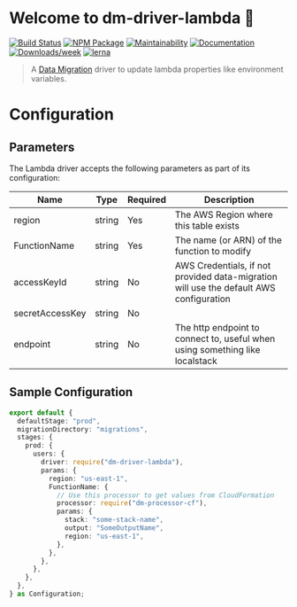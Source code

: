 # Welcome to dm-driver-lambda 👋

[![Build Status](https://github.com/theBenForce/data-migration/workflows/Release/badge.svg?branch=master)](https://github.com/theBenForce/data-migration/actions)
[![NPM Package](https://img.shields.io/npm/v/dm-driver-lambda)](https://www.npmjs.com/package/dm-driver-lambda)
[![Maintainability](https://api.codeclimate.com/v1/badges/89a0c1976c9b89979635/maintainability)](https://codeclimate.com/github/theBenForce/data-migration/maintainability)
[![Documentation](https://img.shields.io/badge/documentation-view-blue)](https://data-migration.js.org/)
[![Downloads/week](https://img.shields.io/npm/dw/dm-driver-lambda.svg)](https://npmjs.org/package/dm-driver-lambda)
[![lerna](https://img.shields.io/badge/maintained%20with-lerna-cc00ff.svg)](https://lerna.js.org/)

> A [Data Migration](https://www.npmjs.com/package/data-migration) driver to update lambda properties like environment variables.

# Configuration

## Parameters

The Lambda driver accepts the following parameters as part of its configuration:

| Name            | Type   | Required | Description                                                                            |
| --------------- | ------ | -------- | -------------------------------------------------------------------------------------- |
| region          | string | Yes      | The AWS Region where this table exists                                                 |
| FunctionName    | string | Yes      | The name (or ARN) of the function to modify                                            |
| accessKeyId     | string | No       | AWS Credentials, if not provided data-migration will use the default AWS configuration |
| secretAccessKey | string | No       |
| endpoint        | string | No       | The http endpoint to connect to, useful when using something like localstack           |

## Sample Configuration

```typescript
export default {
  defaultStage: "prod",
  migrationDirectory: "migrations",
  stages: {
    prod: {
      users: {
        driver: require("dm-driver-lambda"),
        params: {
          region: "us-east-1",
          FunctionName: {
            // Use this processor to get values from CloudFormation
            processor: require("dm-processor-cf"),
            params: {
              stack: "some-stack-name",
              output: "SomeOutputName",
              region: "us-east-1",
            },
          },
        },
      },
    },
  },
} as Configuration;
```
